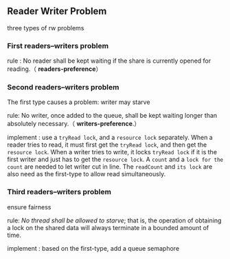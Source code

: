 ## Reader Writer Problem
three types of rw problems
### First readers–writers problem
rule : No reader shall be kept waiting if the share is currently opened for reading.（ **readers-preference**）
### Second readers–writers problem
The first type causes a problem: writer may starve 

rule: No writer, once added to the queue, shall be kept waiting longer than absolutely necessary.（ **writers-preference**.）

implement : use a `tryRead lock`, and a `resource lock` separately. When a reader tries to read, it must first get the `tryRead lock`, and then get the `resource lock`. When a writer tries to write, it locks `tryRead lock` if it is the first writer and just has to get the `resource lock`. A `count` and a `lock for the count` are needed to let writer cut in line. The `readCount` and `its lock` are also need as the first-type to allow read simultaneously.

### Third readers–writers problem

ensure fairness

rule:  *No thread shall be allowed to starve*; that is, the operation of obtaining a lock on the shared data will always terminate in a bounded amount of time.

implement : based on the first-type, add a queue semaphore